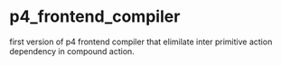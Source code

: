 # p4_frontend_compiler
first version of p4 frontend compiler that elimilate inter primitive action dependency in compound action.
